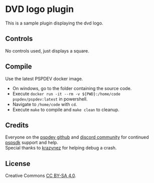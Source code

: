 # DVD logo plugin
This is a sample plugin displaying the dvd logo.  


## Controls
No controls used, just displays a square.  


## Compile
Use the latest PSPDEV docker image.  
- On windows, go to the folder containing the source code.  
- Execute `docker run -it --rm -v ${PWD}:/home/code pspdev/pspdev:latest` in powershell.  
- Navigate to `/home/code` with `cd`.  
- Execute `make` to compile and `make clean` to cleanup.  


## Credits
Everyone on the [pspdev github](https://github.com/pspdev) and [discord community](https://discord.gg/bePrj9W) for continued [pspsdk](https://github.com/pspdev/pspsdk) support and help.  
Special thanks to [krazynez](https://github.com/krazynez) for helping debug a crash.  


## License
Creative Commons [CC BY-SA 4.0](https://creativecommons.org/licenses/by-sa/4.0/). 